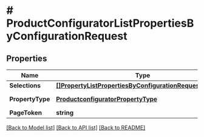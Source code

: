 # # ProductConfiguratorListPropertiesByConfigurationRequest


## Properties 


Name | Type | Description | Notes
------------ | ------------- | ------------- | -------------
**Selections**| [**[]PropertyListPropertiesByConfigurationRequestSelection**](PropertyListPropertiesByConfigurationRequestSelection.md) |   | [optional]
**PropertyType**| [**ProductconfiguratorPropertyType**](ProductconfiguratorPropertyType.md) |  for more information please, see Model/ProductconfiguratorPropertyType.php  | [optional] [default to PRODUCTCONFIGURATORPROPERTYTYPE_UNKNOWN]
**PageToken**| **string** |   | [optional]


[[Back to Model list]](../../README.md#models) [[Back to API list]](../../README.md#endpoints) [[Back to README]](../../README.md)

